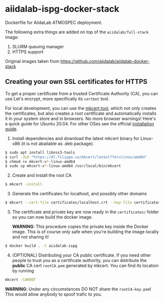 # aiidalab-ispg-docker-stack
Dockerfile for AiidaLab ATMOSPEC deployment.

The following extra things are added on top of the `aiidalab/full-stack` image:

1. SLURM queuing manager
3. HTTPS support

Original images taken from https://github.com/aiidalab/aiidalab-docker-stack

## Creating your own SSL certificates for HTTPS

To get a proper certificate from a trusted Certificate Authority (CA),
you can use Let's encrypt, more specifically its `certbot` tool.

For local development, you can use the [mkcert tool](https://mkcert.dev),
which not only creates the certificates, but also creates a root certificate
and automatically installs it in your system store and in browsers.
No more browser warnings! Here's a quick guide for Ubuntu 20.04.
For other OSes see the official [installation guide](https://github.com/FiloSottile/mkcert#installation).

1. Install dependencies and download the latest mkcert binary for Linux-x86 (it is not abailable as .deb package).
```sh
$ sudo apt install libnss3-tools
$ curl -JLO "https://dl.filippo.io/mkcert/latest?for=linux/amd64"
$ chmod +x mkcert-v*-linux-amd64
$ sudo cp mkcert-v*-linux-amd64 /usr/local/bin/mkcert
```

2. Create and install the root CA
```sh
$ mkcert -install
```

3. Generate the certificates for localhost, and possibly other domains
```sh
$ mkcert --cert-file certificates/localhost.crt --key-file certificates/localhost.key localhost 127.0.0.1 it096203.users.bris.ac.uk
```

3. The certificate and private key are now ready in the `certificates/` folder
   so you can now build the docker image.

   **WARNING**: This procedure copies the private key inside the Docker image.
   This is of course only safe when you're building the image locally and not sharing it!
```sh
$ docker build . -t aiidalab-ispg
```

4. (OPTIONAL) Distributing your CA public certificate.
If you need other people to trust you as a certificate authority,
you can distribute the **public** CA cert `rootCA.pem` generated by mkcert.
You can find its location by running
```sh
mkcert -CAROOT
```
**WARNING**: Under any circumstances DO NOT share the `rootCA-key.pem`!
This would allow anybody to spoof trafic to you.
